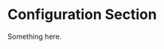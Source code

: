 [title]: # (Configuration Section)
[tags]: # (XXX)
[priority]: # (3298)
# Configuration Section
Something here.

